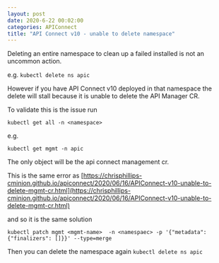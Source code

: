 ```yaml
---
layout: post
date: 2020-6-22 00:02:00
categories: APIConnect
title: "API Connect v10 - unable to delete namespace"
---
```


Deleting an entire namespace to clean up a failed installed is not an uncommon action.

<!--more-->

e.g.
`kubectl delete ns apic`


However if you have API Connect v10 deployed in that namespace the delete will stall because it is unable to delete the API Manager CR.

To validate this is the issue run

`kubectl get all -n <namespace>`

e.g.

`kubectl get mgmt -n apic`


The only object will be the api connect management cr.

This is the same error as [https://chrisphillips-cminion.github.io/apiconnect/2020/06/16/APIConnect-v10-unable-to-delete-mgmt-cr.html](https://chrisphillips-cminion.github.io/apiconnect/2020/06/16/APIConnect-v10-unable-to-delete-mgmt-cr.html)

and so it is the same solution


```
kubectl patch mgmt <mgmt-name>  -n <namespaec> -p '{"metadata":{"finalizers": []}}' --type=merge
```

Then you can delete the namespace again `kubectl delete ns apic`
